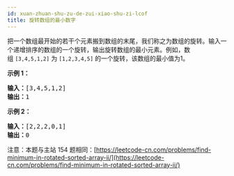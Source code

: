 ```yaml
---
id: xuan-zhuan-shu-zu-de-zui-xiao-shu-zi-lcof
title: 旋转数组的最小数字
---
```

把一个数组最开始的若干个元素搬到数组的末尾，我们称之为数组的旋转。输入一个递增排序的数组的一个旋转，输出旋转数组的最小元素。例如，数组 <code>[3,4,5,1,2]</code> 为 <code>[1,2,3,4,5]</code> 的一个旋转，该数组的最小值为1。  

**示例 1：**


<pre><strong>输入：</strong>[3,4,5,1,2]<br/><strong>输出：</strong>1<br/></pre>

**示例 2：**


<pre><strong>输入：</strong>[2,2,2,0,1]<br/><strong>输出：</strong>0<br/></pre>

注意：本题与主站 154 题相同：[https://leetcode-cn.com/problems/find-minimum-in-rotated-sorted-array-ii/](https://leetcode-cn.com/problems/find-minimum-in-rotated-sorted-array-ii/)
